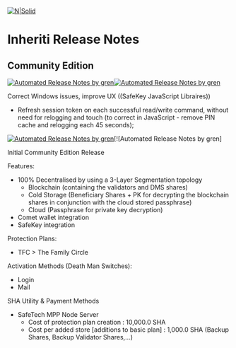 [![N|Solid](https://docs.inheriti.com/img/Gradient_large.png)](https://inheriti.com/)

# Inheriti Release Notes

## Community Edition

[![Automated Release Notes by gren](https://img.shields.io/badge/V1.1.2.0-Inheriti%20CE-blue)](https://github.com/Safehaven-io/Inheriti/blob/master/Release_Notes.md)[![Automated Release Notes by gren](https://img.shields.io/badge/Stable-Version-green)](https://github.com/Safehaven-io/Inheriti/blob/master/Release_Notes.md)


Correct Windows issues, improve UX ((SafeKey JavaScript Libraires))

* Refresh session token on each successful read/write command, without need for relogging and touch (to correct in JavaScript - remove PIN cache and relogging each 45 seconds);


[![Automated Release Notes by gren](https://img.shields.io/badge/Inheriti%20CE-V1.1.1.0-blue)](https://github.com/Safehaven-io/Inheriti/blob/master/Release_Notes.md)[![Automated Release Notes by gren]

Initial Community Edition Release

Features:

 * 100% Decentralised by using a 3-Layer Segmentation topology
    - Blockchain (containing the validators and DMS shares)
    - Cold Storage (Beneficiary Shares + PK for decrypting the blockchain shares in conjunction with the cloud stored passphrase)
    - Cloud (Passphrase for private key decryption)
 * Comet wallet integration
 * SafeKey integration

 Protection Plans:

 * TFC > The Family Circle

 Activation Methods (Death Man Switches):

 * Login
 * Mail

SHA Utility & Payment Methods

 * SafeTech MPP Node Server
    - Cost of protection plan creation : 10,000.0 SHA 
    - Cost per added store [additions to basic plan] : 1,000.0 SHA (Backup Shares, Backup Validator Shares,...)
